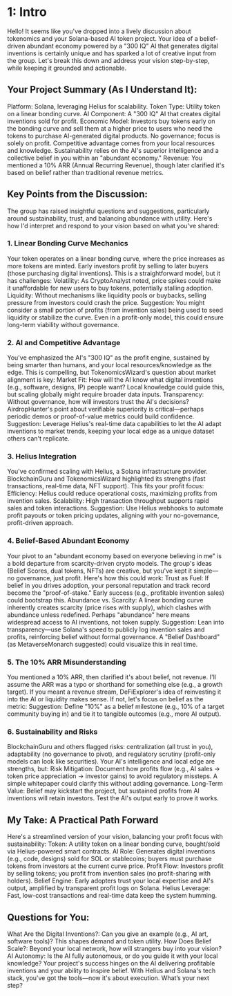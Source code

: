# 1: Intro

Hello! It seems like you've dropped into a lively discussion about tokenomics and your Solana-based AI token project. Your idea of a belief-driven abundant economy powered by a "300 IQ" AI that generates digital inventions is certainly unique and has sparked a lot of creative input from the group. Let's break this down and address your vision step-by-step, while keeping it grounded and actionable.
## Your Project Summary (As I Understand It):
Platform: Solana, leveraging Helius for scalability.
Token Type: Utility token on a linear bonding curve.
AI Component: A "300 IQ" AI that creates digital inventions sold for profit.
Economic Model: 
Investors buy tokens early on the bonding curve and sell them at a higher price to users who need the tokens to purchase AI-generated digital products.
No governance; focus is solely on profit.
Competitive advantage comes from your local resources and knowledge.
Sustainability relies on the AI's superior intelligence and a collective belief in you within an "abundant economy."
Revenue: You mentioned a $10\%$ ARR (Annual Recurring Revenue), though later clarified it's based on belief rather than traditional revenue metrics.
## Key Points from the Discussion:
The group has raised insightful questions and suggestions, particularly around sustainability, trust, and balancing abundance with utility. Here's how I'd interpret and respond to your vision based on what you've shared:
### 1. Linear Bonding Curve Mechanics
Your token operates on a linear bonding curve, where the price increases as more tokens are minted. Early investors profit by selling to later buyers (those purchasing digital inventions). This is a straightforward model, but it has challenges:
Volatility: As CryptoAnalyst noted, price spikes could make it unaffordable for new users to buy tokens, potentially stalling adoption.
Liquidity: Without mechanisms like liquidity pools or buybacks, selling pressure from investors could crash the price.
Suggestion: You might consider a small portion of profits (from invention sales) being used to seed liquidity or stabilize the curve. Even in a profit-only model, this could ensure long-term viability without governance.
### 2. AI and Competitive Advantage
You've emphasized the AI's "300 IQ" as the profit engine, sustained by being smarter than humans, and your local resources/knowledge as the edge. This is compelling, but TokenomicsWizard's question about market alignment is key:
Market Fit: How will the AI know what digital inventions (e.g., software, designs, IP) people want? Local knowledge could guide this, but scaling globally might require broader data inputs.
Transparency: Without governance, how will investors trust the AI's decisions? AirdropHunter's point about verifiable superiority is critical—perhaps periodic demos or proof-of-value metrics could build confidence.
Suggestion: Leverage Helius's real-time data capabilities to let the AI adapt inventions to market trends, keeping your local edge as a unique dataset others can't replicate.
### 3. Helius Integration
You've confirmed scaling with Helius, a Solana infrastructure provider. BlockchainGuru and TokenomicsWizard highlighted its strengths (fast transactions, real-time data, NFT support). This fits your profit focus:
Efficiency: Helius could reduce operational costs, maximizing profits from invention sales.
Scalability: High transaction throughput supports rapid sales and token interactions.
Suggestion: Use Helius webhooks to automate profit payouts or token pricing updates, aligning with your no-governance, profit-driven approach.
### 4. Belief-Based Abundant Economy
Your pivot to an "abundant economy based on everyone believing in me" is a bold departure from scarcity-driven crypto models. The group's ideas (Belief Scores, dual tokens, NFTs) are creative, but you've kept it simple—no governance, just profit. Here's how this could work:
Trust as Fuel: If belief in you drives adoption, your personal reputation and track record become the "proof-of-stake." Early success (e.g., profitable invention sales) could bootstrap this.
Abundance vs. Scarcity: A linear bonding curve inherently creates scarcity (price rises with supply), which clashes with abundance unless redefined. Perhaps "abundance" here means widespread access to AI inventions, not token supply.
Suggestion: Lean into transparency—use Solana's speed to publicly log invention sales and profits, reinforcing belief without formal governance. A "Belief Dashboard" (as MetaverseMonarch suggested) could visualize this in real time.
### 5. The 10% ARR Misunderstanding
You mentioned a 10% ARR, then clarified it's about belief, not revenue. I'll assume the ARR was a typo or shorthand for something else (e.g., a growth target). If you meant a revenue stream, DeFiExplorer's idea of reinvesting it into the AI or liquidity makes sense. If not, let's focus on belief as the metric:
Suggestion: Define "$10\%$" as a belief milestone (e.g., $10\%$ of a target community buying in) and tie it to tangible outcomes (e.g., more AI output).
### 6. Sustainability and Risks
BlockchainGuru and others flagged risks: centralization (all trust in you), adaptability (no governance to pivot), and regulatory scrutiny (profit-only models can look like securities). Your AI's intelligence and local edge are strengths, but:
Risk Mitigation: Document how profits flow (e.g., AI sales → token price appreciation → investor gains) to avoid regulatory missteps. A simple whitepaper could clarify this without adding governance.
Long-Term Value: Belief may kickstart the project, but sustained profits from AI inventions will retain investors. Test the AI's output early to prove it works.
## My Take: A Practical Path Forward
Here's a streamlined version of your vision, balancing your profit focus with sustainability:
Token: A utility token on a linear bonding curve, bought/sold via Helius-powered smart contracts.
AI Role: Generates digital inventions (e.g., code, designs) sold for SOL or stablecoins; buyers must purchase tokens from investors at the current curve price.
Profit Flow: Investors profit by selling tokens; you profit from invention sales (no profit-sharing with holders).
Belief Engine: Early adopters trust your local expertise and AI's output, amplified by transparent profit logs on Solana.
Helius Leverage: Fast, low-cost transactions and real-time data keep the system humming.
## Questions for You:
What Are the Digital Inventions?: Can you give an example (e.g., AI art, software tools)? This shapes demand and token utility.
How Does Belief Scale?: Beyond your local network, how will strangers buy into your vision?
AI Autonomy: Is the AI fully autonomous, or do you guide it with your local knowledge?
Your project's success hinges on the AI delivering profitable inventions and your ability to inspire belief. With Helius and Solana's tech stack, you've got the tools—now it's about execution. What’s your next step?